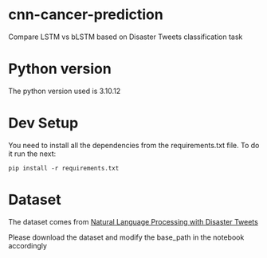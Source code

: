 # cnn-cancer-prediction
Compare LSTM vs bLSTM based on Disaster Tweets classification task

# Python version
The python version used is 3.10.12

# Dev Setup
You need to install all the dependencies from the requirements.txt file. To do it run the next:
```
pip install -r requirements.txt 
```

# Dataset
The dataset comes from [Natural Language Processing with Disaster Tweets](https://www.kaggle.com/competitions/nlp-getting-started)

Please download the dataset and modify the base_path in the notebook accordingly

